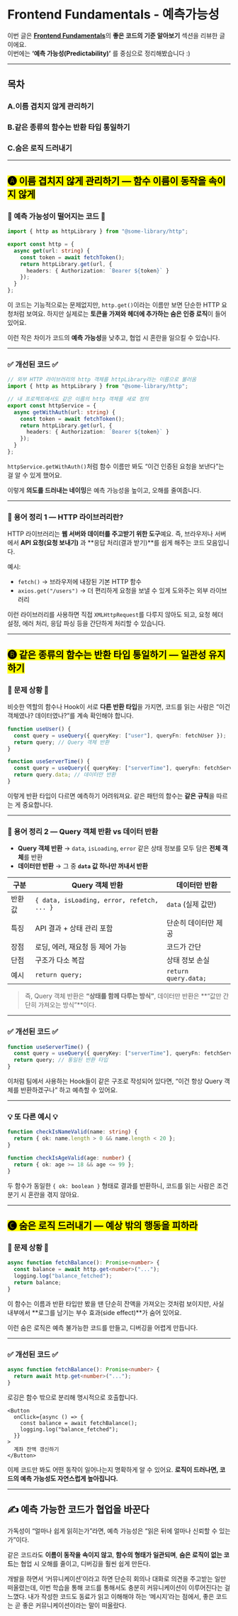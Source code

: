 # Frontend Fundamentals - 예측가능성
이번 글은 [**Frontend Fundamentals**](https://frontend-fundamentals.com/code-quality/)의 **좋은 코드의 기준 알아보기** 섹션을 리뷰한 글이에요.  
이번에는 **‘예측 가능성(Predictability)’** 를 중심으로 정리해봤습니다 :)

---

## 목차 

### **A.이름 겹치지 않게 관리하기**
### **B.같은 종류의 함수는 반환 타입 통일하기**
### **C.숨은 로직 드러내기**


---

## <mark> 🅐 이름 겹치지 않게 관리하기 — 함수 이름이 동작을 속이지 않게  </mark>

### 🚫 예측 가능성이 떨어지는 코드 🚫

```ts
import { http as httpLibrary } from "@some-library/http";

export const http = {
  async get(url: string) {
    const token = await fetchToken();
    return httpLibrary.get(url, {
      headers: { Authorization: `Bearer ${token}` }
    });
  }
};
```

이 코드는 기능적으로는 문제없지만,
`http.get()`이라는 이름만 보면 단순한 HTTP 요청처럼 보여요.
하지만 실제로는 **토큰을 가져와 헤더에 추가하는 숨은 인증 로직**이 들어있어요.

이런 작은 차이가 코드의 **예측 가능성**을 낮추고, 협업 시 혼란을 일으킬 수 있습니다.

---

### ✅ 개선된 코드 ✅

```ts
// 외부 HTTP 라이브러리의 http 객체를 httpLibrary라는 이름으로 불러옴
import { http as httpLibrary } from "@some-library/http";

// 내 프로젝트에서도 같은 이름의 http 객체를 새로 정의
export const httpService = {
  async getWithAuth(url: string) {
    const token = await fetchToken();
    return httpLibrary.get(url, {
      headers: { Authorization: `Bearer ${token}` }
    });
  }
};
```

`httpService.getWithAuth()`처럼 함수 이름만 봐도
“이건 인증된 요청을 보낸다”는 걸 알 수 있게 했어요.

이렇게 **의도를 드러내는 네이밍**은 예측 가능성을 높이고,
오해를 줄여줍니다.

---

### 📌 용어 정리 1 — HTTP 라이브러리란?

HTTP 라이브러리는 **웹 서버와 데이터를 주고받기 위한 도구**예요.
즉, 브라우저나 서버에서 **API 요청(요청 보내기)** 과 **응답 처리(결과 받기)**를 쉽게 해주는 코드 모음입니다.

예시:

* `fetch()` → 브라우저에 내장된 기본 HTTP 함수
* `axios.get("/users")` → 더 편리하게 요청을 보낼 수 있게 도와주는 외부 라이브러리

이런 라이브러리를 사용하면 직접 `XMLHttpRequest`를 다루지 않아도 되고,
요청 헤더 설정, 에러 처리, 응답 파싱 등을 간단하게 처리할 수 있습니다.

---

##  <mark> 🅑 같은 종류의 함수는 반환 타입 통일하기 — 일관성 유지하기 </mark> 

### 🚫 문제 상황 🚫

비슷한 역할의 함수나 Hook이 서로 **다른 반환 타입**을 가지면,
코드를 읽는 사람은 “이건 객체였나? 데이터였나?”를 계속 확인해야 합니다.

```ts
function useUser() {
  const query = useQuery({ queryKey: ["user"], queryFn: fetchUser });
  return query; // Query 객체 반환
}

function useServerTime() {
  const query = useQuery({ queryKey: ["serverTime"], queryFn: fetchServerTime });
  return query.data; // 데이터만 반환
}
```

이렇게 반환 타입이 다르면 예측하기 어려워져요.
같은 패턴의 함수는 **같은 규칙**을 따르는 게 중요합니다.

---

### 📌 용어 정리 2 — Query 객체 반환 vs 데이터 반환

* **Query 객체 반환** → `data`, `isLoading`, `error` 같은 상태 정보를 모두 담은 **전체 객체**를 반환
* **데이터만 반환** → 그 중 **`data` 값 하나만 꺼내서 반환**

| 구분  | Query 객체 반환                                | 데이터만 반환              |
| --- | ------------------------------------------ | -------------------- |
| 반환값 | `{ data, isLoading, error, refetch, ... }` | `data` (실제 값만)       |
| 특징  | API 결과 + 상태 관리 포함                          | 단순히 데이터만 제공          |
| 장점  | 로딩, 에러, 재요청 등 제어 가능                        | 코드가 간단               |
| 단점  | 구조가 다소 복잡                                  | 상태 정보 손실             |
| 예시  | `return query;`                            | `return query.data;` |

> 즉, Query 객체 반환은 **“상태를 함께 다루는 방식”**,
> 데이터만 반환은 **“값만 간단히 가져오는 방식”**이다.

---

### ✅ 개선된 코드 ✅

```ts
function useServerTime() {
  const query = useQuery({ queryKey: ["serverTime"], queryFn: fetchServerTime });
  return query; // 통일된 반환 타입
}
```

이처럼 팀에서 사용하는 Hook들이 같은 구조로 작성되어 있다면,
“이건 항상 Query 객체를 반환하겠구나” 하고 예측할 수 있어요.

---

### 💡 또 다른 예시 💡

```ts
function checkIsNameValid(name: string) {
  return { ok: name.length > 0 && name.length < 20 };
}

function checkIsAgeValid(age: number) {
  return { ok: age >= 18 && age <= 99 };
}
```

두 함수가 동일한 `{ ok: boolean }` 형태로 결과를 반환하니,
코드를 읽는 사람은 조건 분기 시 혼란을 겪지 않아요.

---

## <mark> 🅒 숨은 로직 드러내기 — 예상 밖의 행동을 피하라 </mark>

### 🚫 문제 상황 🚫

```ts
async function fetchBalance(): Promise<number> {
  const balance = await http.get<number>("...");
  logging.log("balance_fetched");
  return balance;
}
```

이 함수는 이름과 반환 타입만 봤을 땐 단순히 잔액을 가져오는 것처럼 보이지만,
사실 내부에서 **로그를 남기는 부수 효과(side effect)**가 숨어 있어요.

이런 숨은 로직은 예측 불가능한 코드를 만들고, 디버깅을 어렵게 만듭니다.

---

### ✅ 개선된 코드 ✅

```ts
async function fetchBalance(): Promise<number> {
  return await http.get<number>("...");
}
```

로깅은 함수 밖으로 분리해 명시적으로 호출합니다.

```tsx
<Button
  onClick={async () => {
    const balance = await fetchBalance();
    logging.log("balance_fetched");
  }}
>
  계좌 잔액 갱신하기
</Button>
```

이제 코드만 봐도 어떤 동작이 일어나는지 명확하게 알 수 있어요.
**로직이 드러나면, 코드의 예측 가능성도 자연스럽게 높아집니다.**

---

## ✍️ 예측 가능한 코드가 협업을 바꾼다

가독성이 “얼마나 쉽게 읽히는가”라면,
예측 가능성은 “읽은 뒤에 얼마나 신뢰할 수 있는가”이다.

같은 코드라도 **이름이 동작을 속이지 않고**,
**함수의 형태가 일관되며**, **숨은 로직이 없는 코드**는
협업 시 오해를 줄이고, 디버깅을 훨씬 쉽게 만든다.

개발을 하면서 ‘커뮤니케이션’이라고 하면 단순히 회의나 대화로 의견을 주고받는 일만 떠올렸는데,
이번 학습을 통해 코드를 통해서도 충분히 커뮤니케이션이 이루어진다는 걸 느꼈다.
내가 작성한 코드도 동료가 읽고 이해해야 하는 ‘메시지’라는 점에서,
좋은 코드는 곧 좋은 커뮤니케이션이라는 말이 떠올랐다.
